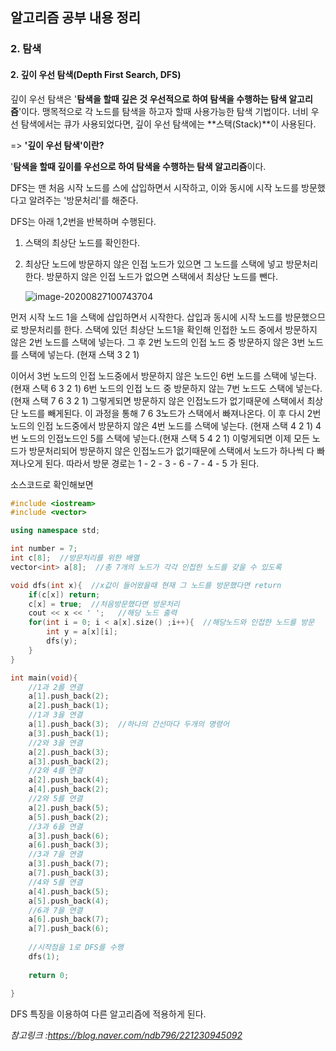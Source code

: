 ## 알고리즘 공부 내용 정리

### 2. 탐색

#### 2. 깊이 우선 탐색(Depth First Search, DFS)

깊이 우선 탐색은 '**탐색을 할때 깊은 것 우선적으로 하여 탐색을 수행하는 탐색 알고리즘**'이다. 맹목적으로 각 노드를 탐색을 하고자 할때 사용가능한 탐색 기법이다. 너비 우선 탐색에서는 큐가 사용되었다면, 깊이 우선 탐색에는 **스택(Stack)**이 사용된다.  

=> **'깊이 우선 탐색'이란?**

'**탐색을 할때 깊이를 우선으로 하여 탐색을 수행하는 탐색 알고리즘**이다.

DFS는 맨 처음 시작 노드를 스에 삽입하면서 시작하고, 이와 동시에 시작 노드를 방문했다고 알려주는 '방문처리'를 해준다.

DFS는 아래 1,2번을 반복하며 수행된다.

1. 스택의 최상단 노드를 확인한다.

2. 최상단 노드에 방문하지 않은 인접 노드가 있으면 그 노드를 스택에 넣고 방문처리 한다. 방문하지 않은 인접 노드가 없으면 스택에서 최상단 노드를 뺀다.

   ![image-20200827100743704](C:\Users\Subin\AppData\Roaming\Typora\typora-user-images\image-20200827100743704.png)
   
   

먼저 시작 노드 1을 스택에 삽입하면서 시작한다. 삽입과 동시에 시작 노드를 방문했으므로 방문처리를 한다. 스택에 있던 최상단 노드1을 확인해 인접한 노드 중에서 방문하지 않은 2번 노드를 스택에 넣는다. 그 후 2번 노드의 인접 노드 중 방문하지 않은 3번 노드를 스택에 넣는다. (현재 스택 3 2 1)

이어서 3번 노드의 인접 노드중에서 방문하지 않은 노드인 6번 노드를 스택에 넣는다. (현재 스택 6 3 2 1) 6번 노드의 인접 노드 중 방문하지 않는 7번 노드도 스택에 넣는다.(현재 스택  7 6 3 2 1) 그렇게되면 방문하지 않은 인접노드가 없기때문에 스택에서 최상단 노드를 빼게된다. 이 과정을 통해 7 6 3노드가 스택에서 빠져나온다. 이 후 다시 2번노드의 인접 노드중에서 방문하지 않은 4번 노드를 스택에 넣는다. (현재 스택 4 2 1) 4번 노드의 인접노드인 5를 스택에 넣는다.(현재 스택 5 4 2 1) 이렇게되면 이제 모든 노드가 방문처리되어 방문하지 않은 인접노드가 없기때문에 스택에서 노드가 하나씩 다 빠져나오게 된다. 따라서 방문 경로는 1 - 2 - 3 - 6 - 7 - 4 - 5 가 된다.

소스코드로 확인해보면

```c++
#include <iostream>
#include <vector>  

using namespace std;

int number = 7;
int c[8];  //방문처리를 위한 배열 
vector<int> a[8];  //총 7개의 노드가 각각 인접한 노드를 갖을 수 있도록

void dfs(int x){  //x값이 들어왔을때 현재 그 노드를 방문했다면 return 
	if(c[x]) return;
	c[x] = true;  //처음방문했다면 방문처리
	cout << x << ' ';   //해당 노드 출력 
	for(int i = 0; i < a[x].size() ;i++){  //해당노드와 인접한 노드를 방문
		int y = a[x][i];   
		dfs(y); 
	} 
} 

int main(void){
	//1과 2를 연결 
	a[1].push_back(2);  
	a[2].push_back(1); 
	//1과 3을 연결 
	a[1].push_back(3);  //하나의 간선마다 두개의 명령어 
	a[3].push_back(1);  
	//2와 3을 연결 
	a[2].push_back(3); 
	a[3].push_back(2); 
	//2와 4를 연결 
	a[2].push_back(4); 
	a[4].push_back(2);
	//2와 5를 연결 
	a[2].push_back(5);
	a[5].push_back(2);
	//3과 6을 연결 
	a[3].push_back(6);
	a[6].push_back(3);
	//3과 7을 연결 
	a[3].push_back(7);
	a[7].push_back(3);
	//4와 5를 연결 
	a[4].push_back(5);
	a[5].push_back(4);
	//6과 7을 연결 
	a[6].push_back(7);
	a[7].push_back(6);
	
	//시작점을 1로 DFS를 수행 
	dfs(1);   
	
	return 0; 
	
}
```

DFS 특징을 이용하여 다른 알고리즘에 적용하게 된다.



*참고링크 :https://blog.naver.com/ndb796/221230945092*
